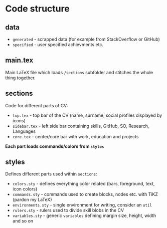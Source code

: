 # Code structure

## data

- `generated` - scrapped data (for example from StackOverflow or GitHub)
- `specified` - user specified achievments etc.

## main.tex

Main LaTeX file which loads `/sections` subfolder and stitches the whole thing
together.

## sections

Code for different parts of CV:
- `top.tex` - top bar of the CV (name, surname, social profiles displayed by icons)
- `sidebar.tex` - left side bar containing skills, GitHub, SO, Research, Languages
- `core.tex` - center/core bar with work, education and projects

__Each part loads commands/colors from `styles`__

## styles

Defines different parts used within `sections`:
- `colors.sty` - defines everything color related (bars, foreground, text, icon colors)
- `commands.sty` - commands used to create blocks, nodes etc. with TiKZ (pardon my LaTeX)
- `environments.sty` - single environment for writing, consider an `util`
- `rulers.sty` - rulers used to divide skill blobs in the CV
- `variables.sty` - generic `variables` defining margin size, height, width and so on
